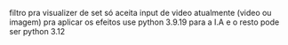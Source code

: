 filtro pra visualizer de set só aceita input de video atualmente (video ou imagem) pra aplicar os efeitos use python 3.9.19 para a I.A e o resto pode ser python 3.12
